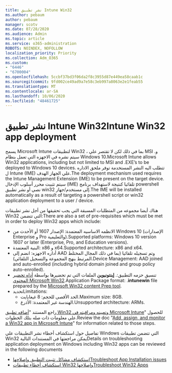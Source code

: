 ```yaml
---
title: نشر تطبيق Intune Win32
ms.author: pebaum
author: pebaum
manager: scotv
ms.date: 07/28/2020
ms.audience: Admin
ms.topic: article
ms.service: o365-administration
ROBOTS: NOINDEX, NOFOLLOW
localization_priority: Priority
ms.collection: Adm_O365
ms.custom:
- "6446"
- "6700004"
ms.openlocfilehash: 5ccbf37bd3f06da2f8c3955d87e449ea58caab1c
ms.sourcegitcommit: 9fd002ce49ad9a7e58c3eb997a8063e2e1feab55
ms.translationtype: MT
ms.contentlocale: ar-SA
ms.lasthandoff: 10/06/2020
ms.locfileid: "48461725"
---
```

# <a name="intune-win32-app-deployment"></a><span data-ttu-id="aeb8d-102">نشر تطبيق Intune Win32</span><span class="sxs-lookup"><span data-stu-id="aeb8d-102">Intune Win32 app deployment</span></span>

<span data-ttu-id="aeb8d-103">يسمح Microsoft Intune لتطبيقات Win32 ، بما في ذلك لكن لا تقتصر علي MSI و. سيتم نشره في الاجهزه التي تعمل بنظام Windows 10.</span><span class="sxs-lookup"><span data-stu-id="aeb8d-103">Microsoft Intune allows Win32 applications, including but not limited to MSI and .EXE’s to be deployed to Windows 10 devices.</span></span> <span data-ttu-id="aeb8d-104">تتطلب اليه النشر المستخدمة توفر ملحق الاداره ل Intune (IME) علي الجهاز الهدف.</span><span class="sxs-lookup"><span data-stu-id="aeb8d-104">The deployment mechanism used requires the Intune Management Extension (IME) to be present on the target device.</span></span> <span data-ttu-id="aeb8d-105">سيتم تثبيت محرر أسلوب الإدخال (IME) تلقائيا كنتيجة لاستهداف برنامج powershell نصي أو نشر تطبيق win32 إلى مستخدم/جهاز.</span><span class="sxs-lookup"><span data-stu-id="aeb8d-105">The IME will be installed automatically as a result of targeting a powershell script or win32 application deployment to a user / device.</span></span>

<span data-ttu-id="aeb8d-106">هناك أيضا مجموعه من المتطلبات المسبقة التي يجب تحقيقها من أجل نشر تطبيقات Win32 التي تتضمن:</span><span class="sxs-lookup"><span data-stu-id="aeb8d-106">There are also a set of pre-requisites which must be met in order to deploy Win32 apps which include:</span></span>

- <span data-ttu-id="aeb8d-107">الانظمه الاساسيه المعتمدة: الإصدار 1607 أو الأحدث من Windows 10 (الإصدارات Enterprise و Pro والتعليمية).</span><span class="sxs-lookup"><span data-stu-id="aeb8d-107">Supported platforms: Windows 10 version 1607 or later (Enterprise, Pro, and Education versions).</span></span>
- <span data-ttu-id="aeb8d-108">البنية المعتمدة: x86 و x64.</span><span class="sxs-lookup"><span data-stu-id="aeb8d-108">Supported architecture: x86 and x64.</span></span>
- <span data-ttu-id="aeb8d-109">أداره الاجهزه: انضم إلى AAD وتم تسجيله تلقائيا (بما في ذلك المجال المختلط المرتبط بنهج المجموعة والتسجيل التلقائي).</span><span class="sxs-lookup"><span data-stu-id="aeb8d-109">Device Management: AAD joined and auto-enrolled (including hybrid domain joined and group policy auto-enrolled).</span></span>
- <span data-ttu-id="aeb8d-110">تنسيق حزمه التطبيق:. **إينتونيوين**  الملفات التي تم تحضيرها بواسطة [أداه تحضير المحتوي Microsoft Win32](https://docs.microsoft.com/mem/intune/apps/apps-win32-prepare).</span><span class="sxs-lookup"><span data-stu-id="aeb8d-110">Application Package format: .**intunewin**  file prepared by the [Microsoft Win32 content Prep tool](https://docs.microsoft.com/mem/intune/apps/apps-win32-prepare).</span></span>
- <span data-ttu-id="aeb8d-111">تحديد</span><span class="sxs-lookup"><span data-stu-id="aeb8d-111">Limitations:</span></span>
    - <span data-ttu-id="aeb8d-112">الحد الأقصى للحجم: 8 غيغابايت.</span><span class="sxs-lookup"><span data-stu-id="aeb8d-112">Maximum size: 8GB.</span></span>
    - <span data-ttu-id="aeb8d-113">الهندسة غير المعتمدة: الأذرع.</span><span class="sxs-lookup"><span data-stu-id="aeb8d-113">Unsupported architecture: ARMs.</span></span>

<span data-ttu-id="aeb8d-114">راجع المستند "[أضافه تطبيق Win32 وتعيينه ومراقبته في Microsoft Intune](https://docs.microsoft.com/mem/intune/apps/apps-win32-add)" للحصول علي معلومات ذات صله بتلك الخطوات.</span><span class="sxs-lookup"><span data-stu-id="aeb8d-114">Review the doc "[Add, assign, and monitor a Win32 app in Microsoft Intune](https://docs.microsoft.com/mem/intune/apps/apps-win32-add)" for information related to those steps.</span></span>

<span data-ttu-id="aeb8d-115">تفاصيل حول استكشاف أخطاء نشر التطبيقات علي Windows التي تتضمن تطبيقات Win32 يمكن مراجعتها في المستندات التالية</span><span class="sxs-lookup"><span data-stu-id="aeb8d-115">Details on troubleshooting application deployment on Windows including Win32 apps can be reviewed in the following documents</span></span>

- [<span data-ttu-id="aeb8d-116">استكشاف مشاكل تثبيت التطبيق وإصلاحها</span><span class="sxs-lookup"><span data-stu-id="aeb8d-116">Troubleshoot App Installation issues</span></span>](https://docs.microsoft.com/mem/intune/apps/troubleshoot-app-install)  
- [<span data-ttu-id="aeb8d-117">استكشاف أخطاء تطبيقات Win32 وإصلاحها</span><span class="sxs-lookup"><span data-stu-id="aeb8d-117">Troubleshoot Win32 Apps</span></span>](https://docs.microsoft.com/mem/intune/apps/apps-win32-troubleshoot)